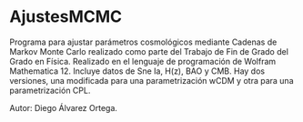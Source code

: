 # AjustesMCMC

Programa para ajustar parámetros cosmológicos mediante Cadenas de Markov Monte Carlo realizado como parte del Trabajo de Fin de Grado del Grado en Física.
Realizado en el lenguaje de programación de Wolfram Mathematica 12.
Incluye datos de Sne Ia, H(z), BAO y CMB.
Hay dos versiones, una modificada para una parametrización wCDM y otra para una parametrización CPL.

Autor: Diego Álvarez Ortega.
